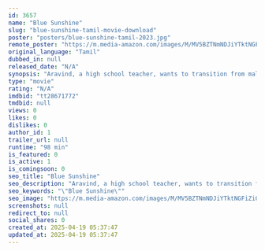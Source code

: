 ```yaml
---
id: 3657
name: "Blue Sunshine"
slug: "blue-sunshine-tamil-movie-download"
poster: "posters/blue-sunshine-tamil-2023.jpg"
remote_poster: "https://m.media-amazon.com/images/M/MV5BZTNmNDJiYTktNGFiZi00YjRiLWI3YzktMTc1YTc1ZTg4MDAyXkEyXkFqcGdeQXVyMTY5MzQ5NTg3._V1_SX300.jpg"
original_language: "Tamil"
dubbed_in: null
released_date: "N/A"
synopsis: "Aravind, a high school teacher, wants to transition from male to female while working for a school in a small town in South India"
type: "movie"
rating: "N/A"
imdbid: "tt28671772"
tmdbid: null
views: 0
likes: 0
dislikes: 0
author_id: 1
trailer_url: null
runtime: "98 min"
is_featured: 0
is_active: 1
is_comingsoon: 0
seo_title: "Blue Sunshine"
seo_description: "Aravind, a high school teacher, wants to transition from male to female while working for a school in a small town in South India"
seo_keywords: "\"Blue Sunshine\""
seo_image: "https://m.media-amazon.com/images/M/MV5BZTNmNDJiYTktNGFiZi00YjRiLWI3YzktMTc1YTc1ZTg4MDAyXkEyXkFqcGdeQXVyMTY5MzQ5NTg3._V1_SX300.jpg"
screenshots: null
redirect_to: null
social_shares: 0
created_at: 2025-04-19 05:37:47
updated_at: 2025-04-19 05:37:47
---
```


